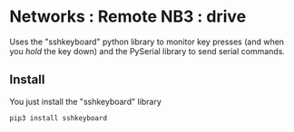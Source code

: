# Networks : Remote NB3 : drive

Uses the "sshkeyboard" python library to monitor key presses (and when you *hold* the key down) and the PySerial library to send serial commands.

## Install
You just install the "sshkeyboard" library

```bash
pip3 install sshkeyboard
```
